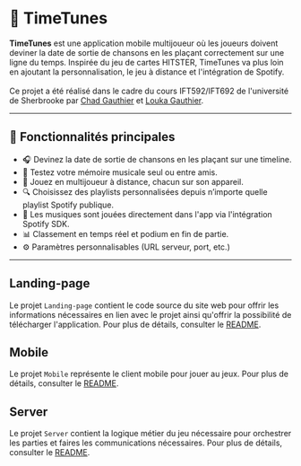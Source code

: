 # 🎵 TimeTunes

**TimeTunes** est une application mobile multijoueur où les joueurs doivent deviner la date de sortie de chansons en les plaçant correctement sur une ligne du temps. Inspirée du jeu de cartes HITSTER, TimeTunes va plus loin en ajoutant la personnalisation, le jeu à distance et l'intégration de Spotify.
<br><br>
Ce projet a été réalisé dans le cadre du cours IFT592/IFT692 de l'université de Sherbrooke par [Chad Gauthier](https://github.com/CGOAT24) et [Louka Gauthier](https://github.com/LoukaG). 

---

## 🚀 Fonctionnalités principales

- 🎧 Devinez la date de sortie de chansons en les plaçant sur une timeline.
- 🧠 Testez votre mémoire musicale seul ou entre amis.
- 📱 Jouez en multijoueur à distance, chacun sur son appareil.
- 🔍 Choisissez des playlists personnalisées depuis n’importe quelle playlist Spotify publique.
- 🔄 Les musiques sont jouées directement dans l'app via l'intégration Spotify SDK.
- 📊 Classement en temps réel et podium en fin de partie.
- ⚙️ Paramètres personnalisables (URL serveur, port, etc.)

---

## Landing-page
Le projet `Landing-page` contient le code source du site web pour offrir les informations nécessaires en lien avec le projet ainsi qu'offrir la possibilité de télécharger l'application. Pour plus de détails, consulter le [README](./landing-page/README.md).
## Mobile
Le projet `Mobile` représente le client mobile pour jouer au jeux. Pour plus de détails, consulter le [README](./mobile/README.md).
## Server
Le projet `Server` contient la logique métier du jeu nécessaire pour orchestrer les parties et faires les communications nécessaires. Pour plus de détails, consulter le [README](./server/README.md).